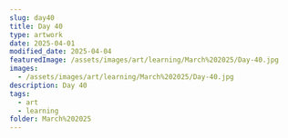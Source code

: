 ```yaml
---
slug: day40
title: Day 40
type: artwork
date: 2025-04-01
modified_date: 2025-04-04
featuredImage: /assets/images/art/learning/March%202025/Day-40.jpg
images:
  - /assets/images/art/learning/March%202025/Day-40.jpg
description: Day 40
tags:
  - art
  - learning
folder: March%202025
---
```

